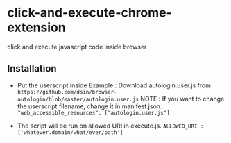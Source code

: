 # click-and-execute-chrome-extension
click and execute javascript code inside browser

## Installation 

* Put the userscript inside
Example : Download autologin.user.js from `https://github.com/dsin/browser-autologin/blob/master/autologin.user.js`
NOTE : If you want to change the userscript filename, change it in manifest.json.
`"web_accessible_resources": ["autologin.user.js"]`

* The script will be run on allowed URI in execute.js.
`ALLOWED_URI : ['whatever.domain/what/ever/path']`